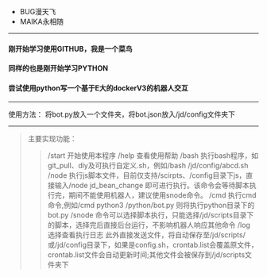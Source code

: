 - BUG漫天飞
- MAIKA永相随
***
#### 刚开始学习使用GITHUB，我是一个菜鸟
#### 同样的也是刚开始学习PYTHON
#### 尝试使用python写一个基于E大的dockerV3的机器人交互
***
使用方法：
将bot.py放入一个文件夹，将bot.json放入/jd/config文件夹下
***
> 主要实现功能：
>> /start 开始使用本程序
>>    /help 查看使用帮助
>>    /bash 执行bash程序，如git_pull、diy及可执行自定义.sh，例如/bash /jd/config/abcd.sh
>>    /node 执行js脚本文件，目前仅支持/scirpts、/config目录下js，直接输入/node jd_bean_change 即可进行执行。该命令会等待脚本执行完，期间不能使用机器人，建议使用snode命令。
>>    /cmd 执行cmd命令,例如/cmd python3 /python/bot.py 则将执行python目录下的bot.py
>>    /snode 命令可以选择脚本执行，只能选择/jd/scripts目录下的脚本，选择完后直接后台运行，不影响机器人响应其他命令
>>    /log 选择查看执行日志
>>    此外直接发送文件，将自动保存至/jd/scripts/或/jd/config目录下，如果是config.sh，crontab.list会覆盖原文件，crontab.list文件会自动更新时间;其他文件会被保存到/jd/scripts文件夹下
